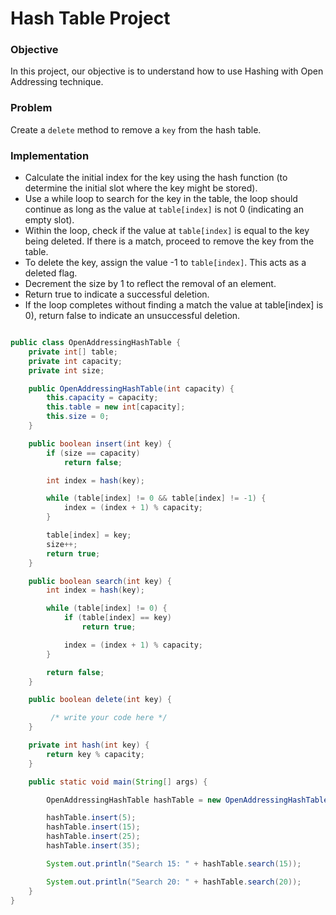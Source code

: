 # Hash Table Project


### Objective

In this project, our objective is to understand how to use Hashing with Open Addressing technique.

### Problem


Create a `delete` method to remove a `key` from the hash table.

### Implementation

* Calculate the initial index for the key using the hash function (to determine the initial slot where the key might be stored).
* Use a while loop to search for the key in the table, the loop should continue as long as the value at `table[index]` is not 0 (indicating an empty slot).
* Within the loop, check if the value at `table[index]` is equal to the key being deleted. If there is a match, proceed to remove the key from the table.
* To delete the key, assign the value -1 to `table[index]`. This acts as a deleted flag.
* Decrement the size by 1 to reflect the removal of an element.
* Return true to indicate a successful deletion.
* If the loop completes without finding a match the value at table[index] is 0), return false to indicate an unsuccessful deletion.


```java

public class OpenAddressingHashTable {
    private int[] table;
    private int capacity;
    private int size;

    public OpenAddressingHashTable(int capacity) {
        this.capacity = capacity;
        this.table = new int[capacity];
        this.size = 0;
    }

    public boolean insert(int key) {
        if (size == capacity)
            return false;

        int index = hash(key);

        while (table[index] != 0 && table[index] != -1) {
            index = (index + 1) % capacity;
        }

        table[index] = key;
        size++;
        return true;
    }

    public boolean search(int key) {
        int index = hash(key);

        while (table[index] != 0) {
            if (table[index] == key)
                return true;

            index = (index + 1) % capacity;
        }

        return false;
    }

    public boolean delete(int key) {

         /* write your code here */
    }

    private int hash(int key) {
        return key % capacity;
    }

    public static void main(String[] args) {

        OpenAddressingHashTable hashTable = new OpenAddressingHashTable(10);

        hashTable.insert(5);
        hashTable.insert(15);
        hashTable.insert(25);
        hashTable.insert(35);

        System.out.println("Search 15: " + hashTable.search(15));

        System.out.println("Search 20: " + hashTable.search(20));
    }
}
```
